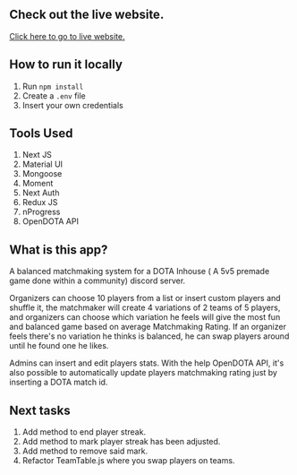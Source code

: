 ## Check out the live website.

[Click here to go to live website.](https://next-tindota.vercel.app/)

## How to run it locally

1. Run `npm install`
2. Create a `.env` file
3. Insert your own credentials

## Tools Used

1. Next JS
2. Material UI
3. Mongoose
4. Moment
5. Next Auth
6. Redux JS
7. nProgress
8. OpenDOTA API

## What is this app?

A balanced matchmaking system for a DOTA Inhouse ( A 5v5 premade game done within a community) discord server.

Organizers can choose 10 players from a list or insert custom players and shuffle it, the matchmaker will create 4 variations of 2 teams of 5 players, and organizers can choose which variation he feels will give the most fun and balanced game based on average Matchmaking Rating. If an organizer feels there's no variation he thinks is balanced, he can swap players around until he found one he likes.

Admins can insert and edit players stats. With the help OpenDOTA API, it's also possible to automatically update players matchmaking rating just by inserting a DOTA match id.

## Next tasks

1. Add method to end player streak.
2. Add method to mark player streak has been adjusted.
3. Add method to remove said mark.
4. Refactor TeamTable.js where you swap players on teams.

